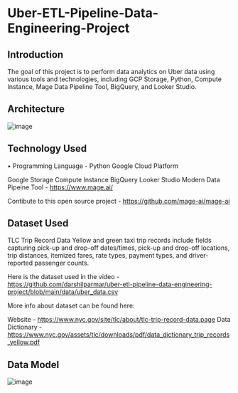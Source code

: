 # Uber-ETL-Pipeline-Data-Engineering-Project
## Introduction

The goal of this project is to perform data analytics on Uber data using various tools and technologies, including GCP Storage, Python, Compute Instance, Mage Data Pipeline Tool, BigQuery, and Looker Studio.
## Architecture

![image](https://github.com/AngadBains/Uber-ETL-Pipeline-Data-Engineering-Project/assets/132279584/fceb3192-8f4d-45d9-b3c7-b5d4be5a8478)
## Technology Used

• Programming Language - Python
Google Cloud Platform

Google Storage
Compute Instance
BigQuery
Looker Studio
Modern Data Pipeine Tool - https://www.mage.ai/

Contibute to this open source project - https://github.com/mage-ai/mage-ai

## Dataset Used

TLC Trip Record Data Yellow and green taxi trip records include fields capturing pick-up and drop-off dates/times, pick-up and drop-off locations, trip distances, itemized fares, rate types, payment types, and driver-reported passenger counts.

Here is the dataset used in the video - https://github.com/darshilparmar/uber-etl-pipeline-data-engineering-project/blob/main/data/uber_data.csv

More info about dataset can be found here:

Website - https://www.nyc.gov/site/tlc/about/tlc-trip-record-data.page
Data Dictionary - https://www.nyc.gov/assets/tlc/downloads/pdf/data_dictionary_trip_records_yellow.pdf

## Data Model

![image](https://github.com/AngadBains/Uber-ETL-Pipeline-Data-Engineering-Project/assets/132279584/0ce0bc05-5243-4a92-a086-f8f513045ba1)


